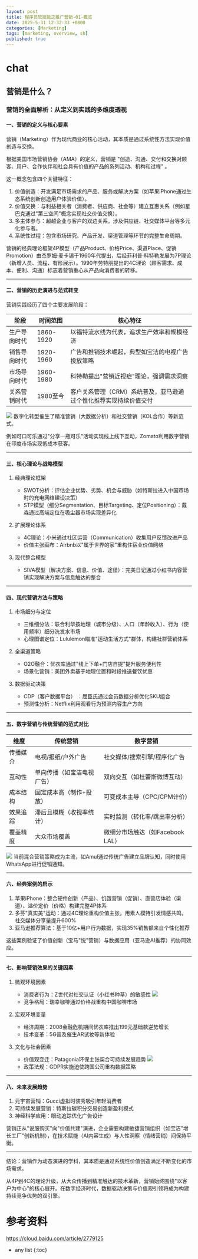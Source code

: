 ```yaml
---
layout: post
title: 程序员软技能之推广营销-01-概览
date: 2025-5-31 12:32:33 +0800
categories: [Marketing]
tags: [marketing, overview, sh]
published: true
---
```


# chat

## 营销是什么？

### 营销的全面解析：从定义到实践的多维度透视

#### 一、营销的定义与核心要素

营销（Marketing）作为现代商业的核心活动，其本质是通过系统性方法实现价值创造与交换。

根据美国市场营销协会（AMA）的定义，营销是 "创造、沟通、交付和交换对顾客、用户、合作伙伴和社会具有价值的产品的系列活动、机构和过程" 。

这一概念包含四个关键特征：

1. 价值创造：开发满足市场需求的产品、服务或解决方案（如苹果iPhone通过生态系统创新创造用户体验价值）。
2. 价值交换：与利益相关者（消费者、供应商、社会等）建立互惠关系（例如星巴克通过"第三空间"概念实现社交价值交换）。
3. 多主体参与：超越企业与客户的双边关系，涉及供应链、社交媒体平台等多元化参与者。
4. 系统性过程：包含市场研究、产品开发、渠道管理等环节的完整生命周期。

营销的经典理论框架4P模型（产品Product、价格Price、渠道Place、促销Promotion）由杰罗姆·麦卡锡于1960年代提出，后经菲利普·科特勒发展为7P理论（新增人员、流程、有形展示）。1990年劳特朋提出的4C理论（顾客需求、成本、便利、沟通）标志着营销重心从产品向消费者的转移。

---
#### 二、营销的历史演进与范式转变
营销实践经历了四个主要发展阶段：

| 阶段               | 时间范围       | 核心特征                                                                 |
|--------------------|----------------|--------------------------------------------------------------------------|
| 生产导向时代   | 1860-1920      | 以福特流水线为代表，追求生产效率和规模经济                          |
| 销售导向时代   | 1920-1960      | 广告和推销技术崛起，典型如宝洁的电视广告投放策略                    |
| 市场导向时代   | 1960-1980      | 科特勒提出"营销近视症"理论，强调需求洞察                           |
| 关系营销时代   | 1980至今       | 客户关系管理（CRM）系统普及，亚马逊通过个性化推荐实现持续价值交付 |


![](https://metaso-static.oss-cn-beijing.aliyuncs.com/metaso/pdf2texts_reading_mode/figures/63ecb1c2-bfb9-4f7d-b75a-d466c475afb2/38_0.jpg)
数字化转型催生了精准营销（大数据分析）和社交营销（KOL合作）等新范式。

例如可口可乐通过"分享一瓶可乐"活动实现线上线下互动，Zomato利用数字营销在印度市场实现低成本获客。

---
#### 三、核心理论与战略模型
1. 经典理论框架
   - SWOT分析：评估企业优势、劣势、机会与威胁（如特斯拉进入中国市场时的充电网络建设决策）
   - STP模型（细分Segmentation、目标Targeting、定位Positioning）：戴森通过高端定位在吸尘器市场实现差异化

2. 扩展理论体系
   - 4C理论：小米通过社区运营（Communication）收集用户反馈改进产品
   - 价值主张画布：Airbnb以"属于世界的家"重构住宿业价值网络

3. 现代整合模型
   - SIVA模型（解决方案、信息、价值、途径）：完美日记通过小红书内容营销实现解决方案与信息触达的整合

---
#### 四、现代营销方法与策略
1. 市场细分与定位
   - 三维细分法：联合利华按地理（城市分级）、人口（年龄收入）、行为（使用频率）细分洗发水市场
   - 心理图谱定位：Lululemon瞄准"运动生活方式"群体，构建社群营销体系

2. 全渠道策略
   - O2O融合：优衣库通过"线上下单+门店自提"提升服务便利性
   - 场景化营销：美团外卖基于地理位置和时段推送餐饮优惠

3. 数据驱动决策
   - CDP（客户数据平台） ：屈臣氏通过会员数据分析优化SKU组合
   - 预测性分析：Netflix利用观看行为预测内容生产方向

---
#### 五、数字营销与传统营销的范式对比

| 维度           | 传统营销                         | 数字营销                           |
|----------------|----------------------------------|------------------------------------|
| 传播媒介   | 电视/报纸/户外广告               | 社交媒体/搜索引擎/程序化广告 |
| 互动性     | 单向传播（如宝洁电视广告）       | 双向交互（如杜蕾斯微博互动） |
| 成本结构   | 固定成本高（制作+投放）          | 可变成本主导（CPC/CPM计价）  |
| 效果追踪   | 滞后且模糊（收视率统计）         | 实时监测（转化率/跳出率分析）|
| 覆盖精度   | 大众市场覆盖                     | 微细分市场触达（如Facebook LAL） |


![](https://metaso-static.oss-cn-beijing.aliyuncs.com/metaso/pdf2texts_reading_mode/figures/a936411b-9a98-484a-a28f-53cf3118f8cf/647_0.jpg)
当前混合营销策略成为主流，如Amul通过传统广告建立品牌认知，同时使用WhatsApp进行促销通知。

---
#### 六、经典案例的启示
1. 苹果iPhone：整合硬件创新（产品）、饥饿营销（促销）、直营店体验（渠道）、溢价定价（价格）构建完整4P体系
2. 多芬"真实美"运动：通过4C理论重构价值主张，用素人模特引发情感共鸣，社交媒体分享量提升600%
3. 亚马逊推荐算法：基于10亿+用户行为数据，实现35%销售额来自个性化推荐

这些案例验证了价值创新（宝马"悦"营销）与数据应用（亚马逊AI推荐）的协同效应。

---
#### 七、影响营销效果的关键因素
1. 微观环境因素
   - 消费者行为：Z世代对社交认证（小红书种草）的敏感性
![](https://metaso-static.oss-cn-beijing.aliyuncs.com/metaso/pdf2texts_reading_mode/figures/5b5ab08d-c5ea-4bb5-8d5f-7e56c0da0910/480_0.jpg)
   - 竞争格局：瑞幸咖啡通过价格战重构中国咖啡市场

2. 宏观环境变量
   - 经济周期：2008金融危机期间优衣库推出199元基础款逆势增长
   - 技术变革：5G普及催生AR试妆等新体验

3. 文化与社会因素
   - 价值观变迁：Patagonia环保主张契合可持续发展趋势
![](https://metaso-static.oss-cn-beijing.aliyuncs.com/metaso/pdf2texts_reading_mode/figures/762661ff-23f3-423f-bcdb-88e33312bdc8/1_3.jpg)
   - 政策法规：GDPR实施迫使跨国公司重构数据策略

---
#### 八、未来发展趋势
1. 元宇宙营销：Gucci虚拟时装秀吸引年轻消费者
2. 可持续发展营销：特斯拉碳积分交易创造新盈利模式
3. 神经科学应用：眼动追踪优化广告设计

营销正从"说服购买"向"价值共建"演进，企业需要构建敏捷营销组织（如宝洁"增长工厂"创新机制），在技术赋能（AI内容生成）与人性洞察（情绪营销）间保持平衡。

---
结论：营销作为动态演进的学科，其本质是通过系统性价值创造满足不断变化的市场需求。

从4P到4C的理论升级，从大众传播到精准触达的技术革新，营销始终围绕"以客户为中心"的核心展开。在数字经济时代，数据驱动决策与价值观引领将成为构建持续竞争优势的双引擎。









# 参考资料

https://cloud.baidu.com/article/2779125

* any list
{:toc}